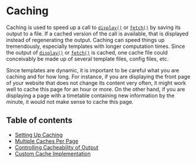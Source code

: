 Caching
=======

Caching is used to speed up a call to [`display()`](api-functions/api-display.md) or
[`fetch()`](api-functions/api-fetch.md) by saving its output to a file. If a cached
version of the call is available, that is displayed instead of
regenerating the output. Caching can speed things up tremendously,
especially templates with longer computation times. Since the output of
[`display()`](api-functions/api-display.md) or [`fetch()`](api-functions/api-fetch.md) is cached, one
cache file could conceivably be made up of several template files,
config files, etc.

Since templates are dynamic, it is important to be careful what you are
caching and for how long. For instance, if you are displaying the front
page of your website that does not change its content very often, it
might work well to cache this page for an hour or more. On the other
hand, if you are displaying a page with a timetable containing new
information by the minute, it would not make sense to cache this page.

## Table of contents
- [Setting Up Caching](caching/caching-setting-up.md)
- [Multiple Caches Per Page](caching/caching-multiple-caches.md)
- [Controlling Cacheability of Output](caching/caching-groups.md)
- [Custom Cache Implementation](caching/caching-custom.md)
